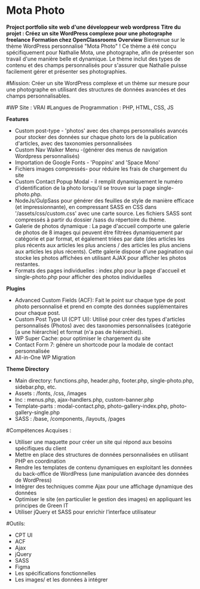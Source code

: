 # Mota Photo

**Project portfolio site web d'une développeur web wordpress**
**Titre du projet : Créez un site WordPress complexe pour une photographe freelance**
**Formation chez OpenClassrooms**
**Overview**
Bienvenue sur le thème WordPress personnalisé "Mota Photo" ! Ce thème a été conçu spécifiquement pour Nathalie Mota, une photographe, afin de présenter son travail d'une manière belle et dynamique. Le thème inclut des types de contenu et des champs personnalisés pour s'assurer que Nathalie puisse facilement gérer et présenter ses photographies.

#Mission: Créer un site WordPress complexe et un thème sur mesure pour une photographe en utilisant des structures de données avancées et des champs personnalisables.

#WP Site : VRAI
#Langues de Programmation : PHP, HTML, CSS, JS

**Features**
- Custom post-type - 'photos' avec des champs personnalisés avancés pour stocker des données sur chaque photo lors de la publication d'articles, avec des taxonomies personnalisées
- Custom Nav Walker Menu -(générer des menus de navigation Wordpress personnalisés)
- Importation de Google Fonts - 'Poppins' and 'Space Mono'
- Fichiers images compressés- pour réduire les frais de chargement du site
- Custom Contact Popup Modal - il remplit dynamiquement le numéro d'identification de la photo lorsqu'il se trouve sur la page single-photo.php.
- NodeJs/GulpSass pour générer des feuilles de style de manière efficace (et impressionnante), en compressant SASS en CSS dans '/assets/css/custom.css' avec une carte source. Les fichiers SASS sont compressés à partir du dossier /sass du répertoire du thème.
- Galerie de photos dynamique : La page d'accueil comporte une galerie de photos de 8 images qui peuvent être filtrées dynamiquement par catégorie et par format, et également triées par date (des articles les plus récents aux articles les plus anciens / des articles les plus anciens aux articles les plus récents). Cette galerie dispose d'une pagination qui stocke les photos affichées en utilisant AJAX pour afficher les photos restantes.
- Formats des pages individuelles : index.php pour la page d'accueil et single-photo.php pour afficher des photos individuelles

**Plugins**
- Advanced Custom Fields (ACF): Fait le point sur chaque type de post photo personnalisé et prend en compte des données supplémentaires pour chaque post.
- Custom Post Type UI (CPT UI): Utilisé pour créer des types d'articles personnalisés (Photos) avec des taxonomies personnalisées (catégorie [a une hiérarchie] et format (n'a pas de hiérarchie)).
- WP Super Cache: pour optimiser le chargement du site
- Contact Form 7: génère un shortcode pour la modale de contact personnalisée
- All-in-One WP Migration

**Theme Directory**
- Main directory: functions.php, header.php, footer.php, single-photo.php, sidebar.php, etc.
- Assets : /fonts, /css, /images
- Inc : menus.php, ajax-handlers.php, custom-banner.php
- Template-parts : modal-contact.php, photo-gallery-index.php, photo-gallery-single.php
- SASS : /base, /components, /layouts, /pages
  

#Compétences Acquises :
- Utiliser une maquette pour créer un site qui répond aux besoins spécifiques du client
- Mettre en place des structures de données personnalisées en utilisant PHP en coordination
- Rendre les templates de contenu dynamiques en exploitant les données du back-office de WordPress (une manipulation avancée des données de WordPress)
- Intégrer des techniques comme Ajax pour une affichage dynamique des données
- Optimiser le site (en particulier le gestion des images) en appliquant les principes de Green IT
- Utiliser jQuery et SASS pour enrichir l’interface utilisateur


#Outils: 
- CPT UI 
- ACF
- Ajax
- jQuery
- SASS
- Figma
- Les spécifications fonctionnelles
- Les images/ et les données à intégrer
